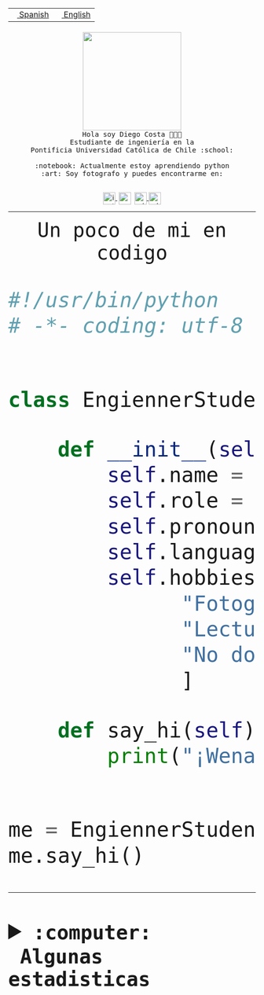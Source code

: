 <table border="0"  align="right">
 <tr><td><a href="README.md"><img src="https://upload.wikimedia.org/wikipedia/commons/thumb/8/89/Bandera_de_Espa%C3%B1a.svg/1200px-Bandera_de_Espa%C3%B1a.svg.png" height="10"> Spanish</a></td>
 <td><a href="README.en.md"><img src="https://upload.wikimedia.org/wikipedia/commons/a/a4/Flag_of_the_United_States.svg" height="10"> English</a></td></tr>
</table><br><br><br>


<p align="center">
  <img src="https://github.com/diegocostares/diegocostares/blob/main/Images/aaa2.gif?raw=true" height="200px">
  <br><samp>
    Hola soy Diego Costa 👨🏻‍💻<br>
    Estudiante de ingeniería en la <br>
    Pontificia Universidad Católica de Chile :school:<br>
  <br>
    :notebook: Actualmente estoy aprendiendo python <br>
    :art: Soy fotografo y puedes encontrarme en: <br>
  <br></samp>
  
</p>

<p align="center">
   <a href="https://instagram.com/diegocosta_no" target="blank">
    <img 
    align="center" src="https://cdn.jsdelivr.net/npm/simple-icons@3.0.1/icons/instagram.svg" alt="instagram" height="25px" width="25px" />
  </a>
  <a style="border: 3px solid; color: white;"href="https://t.me/diegocosta_no" target="blank">
  <img
  align="center" alt="Telegram" width="25px" src="https://icons-for-free.com/iconfiles/png/512/Telegram-1324888767380505522.png" />
</a>
<a href="https://api.whatsapp.com/send?phone=56971897835&text=Hola!" target="blank">
  <img
  align="center" alt="wtsp" width="25px" src="https://img.icons8.com/pastel-glyph/2x/whatsapp--v2.png" />
</a>
<a href="https://www.linkedin.com/in/diego-costa-786249213/" target="blank">
  <img
  align="center" alt="wtsp" width="25px" src="https://img.icons8.com/metro/452/linkedin.png" />
</a>

  </a>
</p>

---


<p align="center"><font size="25"><samp>Un poco de mi en codigo</samp></front></p>


```python
#!/usr/bin/python
# -*- coding: utf-8 -*-


class EngiennerStudent:

    def __init__(self):
        self.name = "Diego Costa"
        self.role = "Estudiante"
        self.pronouns = "he/him"
        self.language_spoken = ["es_CL", "en_US"]
        self.hobbies = [
              "Fotografia",
              "Lectura",
              "No dormir",
              ]

    def say_hi(self):
        print("¡Wena mundo!")


me = EngiennerStudent()
me.say_hi()
```
---
<details>
  <summary><b><samp>:computer: &nbsp;Algunas estadisticas</samp></b></summary>
  <br/></p>

<!--START_SECTION:waka-->
![Code Time](http://img.shields.io/badge/Code%20Time-773%20hrs%2044%20mins-blue)

**Soy nocturno 🦉** 

```text
🌞 Mañana                 8 commits           ░░░░░░░░░░░░░░░░░░░░░░░░░   01.15 % 
🌆 Día                    225 commits         ████████░░░░░░░░░░░░░░░░░   32.37 % 
🌃 Tarde                  271 commits         ██████████░░░░░░░░░░░░░░░   38.99 % 
🌙 Noche                  191 commits         ███████░░░░░░░░░░░░░░░░░░   27.48 % 
```
📅 **Soy más productivo los Miércoles** 

```text
Lunes                    87 commits          ███░░░░░░░░░░░░░░░░░░░░░░   12.52 % 
Martes                   91 commits          ███░░░░░░░░░░░░░░░░░░░░░░   13.09 % 
Miércoles                146 commits         █████░░░░░░░░░░░░░░░░░░░░   21.01 % 
Jueves                   87 commits          ███░░░░░░░░░░░░░░░░░░░░░░   12.52 % 
Viernes                  63 commits          ██░░░░░░░░░░░░░░░░░░░░░░░   09.06 % 
Sábado                   91 commits          ███░░░░░░░░░░░░░░░░░░░░░░   13.09 % 
Domingo                  130 commits         █████░░░░░░░░░░░░░░░░░░░░   18.71 % 
```


📊 **Esta semana me dediqué a** 

```text
🐱‍💻 Proyectos: 
practisely               43 mins             █████████████████████████   100.00 % 
```


 Last Updated on 05/03/2023 20:20:28 UTC
<!--END_SECTION:waka-->
  
  

<p align="center"> <img src="https://github-readme-stats.vercel.app/api?username=diegocostares&show_icons=true&theme=ayu-mirage" alt="abhisheknaiidu" /></p>
 
</details>
